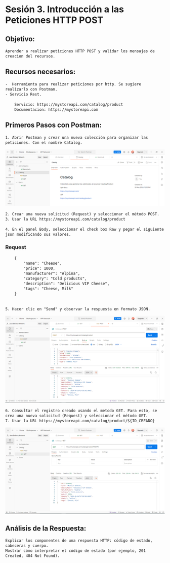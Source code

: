 # Sesión 3. Introducción a las Peticiones HTTP POST


## Objetivo:
    Aprender a realizar peticiones HTTP POST y validar los mensajes de creacion del recursos. 


## Recursos necesarios:

    -  Herramienta para realizar peticiones por http. Se sugiere realizarlo con Postman.
    - Servicio Rest. 

        Servicio: https://mystoreapi.com/catalog/product 
        Documentacion: https://mystoreapi.com 


## Primeros Pasos con Postman:

    1. Abrir Postman y crear una nueva colección para organizar las peticiones. Con el nombre Catalog. 

  ![alt text](image.png)

    2. Crear una nueva solicitud (Request) y seleccionar el método POST.
    3. Usar la URL https://mystoreapi.com/catalog/product 

    4. En el panel Body, seleccionar el check box Raw y pegar el siguiente json modificando sus valores. 

### Request 

        {
            "name": "Cheese",
            "price": 1000,
            "manufacturer": "Alpina",
            "category": "Cold products",
            "description": "Delicious VIP Cheese",
            "tags": "Cheese, Milk"
        }


    5. Hacer clic en "Send" y observar la respuesta en formato JSON.

![alt text](image_1.png)  
  

    6. Consultar el registro creado usando el metodo GET. Para esto, se crea una nueva solicitud (Request) y seleccionar el método GET.
    7. Usar la URL https://mystoreapi.com/catalog/product/${ID_CREADO}

![alt text](image_2.PNG)


## Análisis de la Respuesta:

    Explicar los componentes de una respuesta HTTP: código de estado, cabeceras y cuerpo.
    Mostrar cómo interpretar el código de estado (por ejemplo, 201 Created, 404 Not Found).
